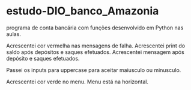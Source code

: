 # estudo-DIO_banco_Amazonia

programa de conta bancária com funções desenvolvido em Python nas aulas.

Acrescentei cor vermelha nas mensagens de falha. 
Acrescentei print do saldo após depósitos e saques efetuados.
Acrescentei mensagem após depósito e saques efetuados.

Passei os inputs para uppercase para aceitar maiusculo ou minusculo.

Acrescentei cor verde no menu.
Menu está na horizontal.
